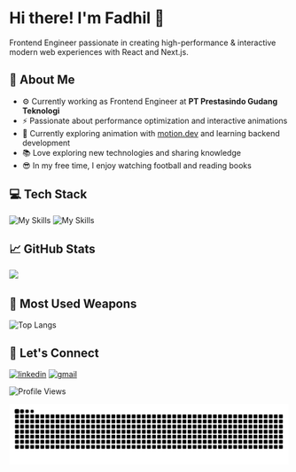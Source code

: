 # Hi there! I'm Fadhil 👋 

Frontend Engineer passionate in creating high-performance & interactive modern web experiences with React and Next.js.

## 🚀 About Me
- ⚙️ Currently working as Frontend Engineer at **PT Prestasindo Gudang Teknologi**
- ⚡ Passionate about performance optimization and interactive animations
- 💎 Currently exploring animation with [motion.dev](https://motion.dev/) and learning backend development
- 📚 Love exploring new technologies and sharing knowledge
- 😎 In my free time, I enjoy watching football and reading books

## 💻 Tech Stack
![My Skills](https://skillicons.dev/icons?i=react,next,typescript,js,tailwind,html,css,astro,gatsby,flutter,materialui)
![My Skills](https://skillicons.dev/icons?i=nodejs,express,postgres,mysql,mongodb,vite,figma,wordpress,go,netlify,vercel)


## 📈 GitHub Stats
<img  src="https://github-readme-streak-stats.herokuapp.com/?user=lil-bee&theme=tokyonight" width="48%" >

## 🌟 Most Used Weapons 
![Top Langs](https://github-readme-stats.vercel.app/api/top-langs?username=lil-bee&show_icons=true&locale=en&layout=compact&theme=tokyonight)


## 🤝 Let's Connect
[![linkedin](https://skillicons.dev/icons?i=linkedin)](https://www.linkedin.com/in/fadhilakbar/)
[![gmail](https://skillicons.dev/icons?i=gmail)](mailto:fdhlakbr280102@gmail.com)


![Profile Views](https://visitor-badge.laobi.icu/badge?page_id=lilbee.lilbee&left_text=Profile%20Views)

<img src="https://raw.githubusercontent.com/lil-bee/lil-bee/output/snake.svg" alt="Snake animation" />

